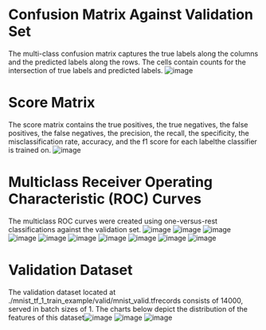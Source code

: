 # Confusion Matrix Against Validation Set
The multi-class confusion matrix captures the true labels along the columns and the predicted labels along the rows. The cells contain counts for the intersection of true labels and predicted labels. 
![image](images/9039f9687c555729152ae73969271439.png)
# Score Matrix 
The score matrix contains the true positives, the true negatives, the false positives, the false negatives, the precision, the recall, the specificity, the misclassification rate, accuracy, and the f1 score for each labelthe classifier is trained on. 
![image](images/e37edb7a13121b1639e67ddd1582aa4f.png)
# Multiclass Receiver Operating Characteristic (ROC) Curves 
The multiclass ROC curves were created using one-versus-rest classifications against the validation set.
![image](images/7f1ee01754b1687239824134ad032975.png)
![image](images/9d6659a711e64a9e64c49d766773d692.png)
![image](images/e0f9289ec380c83b5531761cc749205c.png)
![image](images/4ae877b047b60497532ab3d62c0055f1.png)
![image](images/f960dc35e6e7868227f76a96553f01dc.png)
![image](images/23fded4091dd88c9a0dbc9dd0e3b456e.png)
![image](images/08b4044550aa03d76f3a53d7dcdb801c.png)
![image](images/833522ad5d3d918ba6377e62794e7331.png)
![image](images/68db5e8de28dadef787aad16c4014c37.png)
![image](images/8bc827189b82f9ef2cf7c256bc7b9f52.png)
# Validation Dataset 
The validation dataset located at ./mnist_tf_1_train_example/valid/mnist_valid.tfrecords consists of 14000, served in batch sizes of 1.
 The charts below depict the distribution of the features of this dataset![image](./images/c1cc886c44632f133a7917a128a5deec.png)
![image](./images/9d6253cdb7a28b49d042cbf57d8c6ae6.png)
![image](./images/5b170176a01ea3fb61c3d20cb0d22a12.png)
